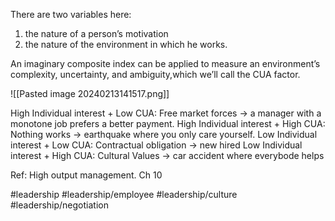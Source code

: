 There are two variables here: 
1. the nature of a person’s motivation
2. the nature of the environment in which he works.

An imaginary composite index can be applied to measure an environment’s complexity, uncertainty, and ambiguity,which we’ll call the CUA factor.

![[Pasted image 20240213141517.png]]

High Individual interest + Low CUA:  Free market forces -> a manager with a monotone job prefers a better payment. 
High Individual interest + High CUA: Nothing works -> earthquake where you only care yourself. 
Low Individual interest + Low CUA: Contractual obligation -> new hired
Low Individual interest + High CUA: Cultural Values -> car accident where everybode helps

Ref: High output management. Ch 10

#leadership #leadership/employee #leadership/culture #leadership/negotiation 